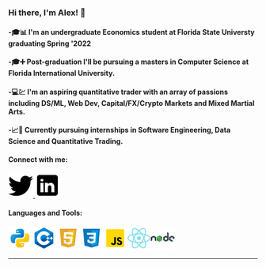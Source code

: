 ### Hi there, I'm Alex! 👋

#### -🎓📊 I'm an undergraduate Economics student at Florida State Universty graduating Spring '2022

#### -🎓➕ Post-graduation I'll be pursuing a masters in Computer Science at Florida International University.

#### -💻💹 I'm an aspiring quantitative trader with an array of passions including DS/ML, Web Dev,  Capital/FX/Crypto Markets and Mixed Martial Arts.

#### -📈🧮 Currently pursuing internships in Software Engineering, Data Science and Quantitative Trading.

#### Connect with me:
<a href="https://twitter.com/CTE_Capital">
         <img src="twitter.png">
      </a>
<a href="https://www.linkedin.com/in/alexander-fernandez-3077ab18b/">
         <img src="linkedin.png">
      </a>

#### Languages and Tools:
<img src='python.png'><img src='c++.png'><img src='html.png'><img src='css.png'><img src='js.png'><img src='react.png'><img src='node.png'>

---





